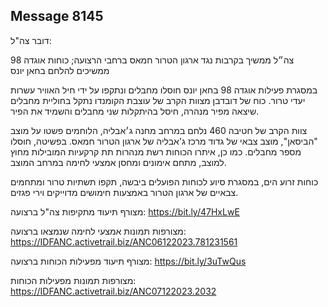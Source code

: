 ## Message 8145

דובר צה"ל:

צה״ל ממשיך בקרבות נגד ארגון הטרור חמאס ברחבי הרצועה; כוחות אוגדה 98 ממשיכים להלחם בחאן יונס

במסגרת פעילות אוגדה 98 בחאן יונס חוסלו מחבלים ונתקפו על ידי חיל האוויר עשרות יעדי טרור.
כוח של דובדבן מצוות הקרב של עוצבת הקומנדו נתקל בחוליית מחבלים שיצאה מפיר מנהרה, חיסל בהיתקלות שני מחבלים והשמיד את הפיר.
 
צוות הקרב של חטיבה 460 נלחם במרחב מחנה ג׳אבליה, הלוחמים פשטו על מוצב "הביסאן", מוצב צבאי של גדוד מרכז ג'אבליה של ארגון הטרור חמאס. בפשיטה, חוסלו מספר מחבלים. כמו כן, איתרו הכוחות רשת מנהרות תת קרקעיות המובילות מחוץ למוצב, מתחם אימונים ומחסן אמצעי לחימה במרחב המוצב.

כוחות זרוע הים, במסגרת סיוע לכוחות הפועלים ביבשה, תקפו תשתיות טרור ומתחמים צבאיים של ארגון הטרור באמצעות חימושים מדוייקים וירי פגזים.

מצורף תיעוד מתקיפות צה"ל ברצועה: https://bit.ly/47HxLwE

מצורפות תמונות אמצעי לחימה שנמצאו ברצועה: https://IDFANC.activetrail.biz/ANC06122023.781231561

מצורף תיעוד מפעילות הכוחות ברצועה:  https://bit.ly/3uTwQus 

מצורפות תמונות מפעילות הכוחות: https://IDFANC.activetrail.biz/ANC07122023.2032

